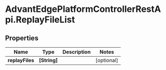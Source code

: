 # AdvantEdgePlatformControllerRestApi.ReplayFileList

## Properties
Name | Type | Description | Notes
------------ | ------------- | ------------- | -------------
**replayFiles** | **[String]** |  | [optional] 


